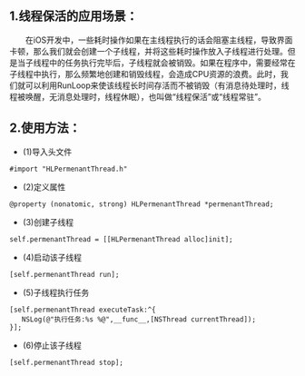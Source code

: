## 1.线程保活的应用场景：
&emsp;&emsp;在iOS开发中，一些耗时操作如果在主线程执行的话会阻塞主线程，导致界面卡顿，那么我们就会创建一个子线程，并将这些耗时操作放入子线程进行处理。但是当子线程中的任务执行完毕后，子线程就会被销毁。如果在程序中，需要经常在子线程中执行，那么频繁地创建和销毁线程，会造成CPU资源的浪费。此时，我们就可以利用RunLoop来使该线程长时间存活而不被销毁（有消息待处理时，线程被唤醒，无消息处理时，线程休眠），也叫做“线程保活”或“线程常驻”。

## 2.使用方法：

* (1)导入头文件

```
#import "HLPermenantThread.h"
```

* (2)定义属性

```
@property (nonatomic, strong) HLPermenantThread *permenantThread;
```

* (3)创建子线程

```
self.permenantThread = [[HLPermenantThread alloc]init];
```

* (4)启动该子线程

```
[self.permenantThread run];
```

* (5)子线程执行任务

```
[self.permenantThread executeTask:^{
   NSLog(@"执行任务:%s %@",__func__,[NSThread currentThread]);
}];
```

* (6)停止该子线程

```
[self.permenantThread stop];
```


